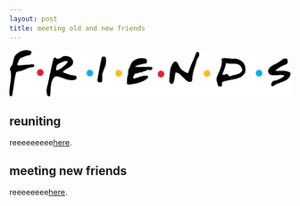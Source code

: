 ```yaml
---
layout: post
title: meeting old and new friends
---
```


![friends](/images/freinds.png)

## reuniting

reeeeeeeee[here](https://www.highsnobiety.com/p/best-sneakers-2018/).

## meeting new friends

 reeeeeeee[here](https://www.highsnobiety.com/p/best-sneakers-2018/).



